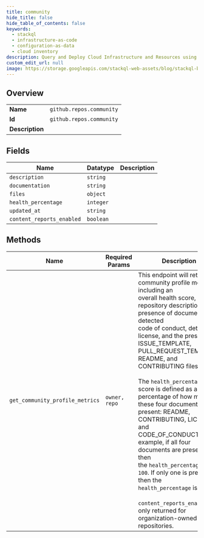 ```yaml
---
title: community
hide_title: false
hide_table_of_contents: false
keywords:
  - stackql
  - infrastructure-as-code
  - configuration-as-data
  - cloud inventory
description: Query and Deploy Cloud Infrastructure and Resources using SQL
custom_edit_url: null
image: https://storage.googleapis.com/stackql-web-assets/blog/stackql-blog-post-featured-image.png
---
```

  
    

## Overview
<table><tbody>
<tr><td><b>Name</b></td><td><code>github.repos.community</code></td></tr>
<tr><td><b>Id</b></td><td><code>github.repos.community</code></td></tr>
<tr><td><b>Description</b></td><td></td></tr>
</tbody></table>

## Fields
| Name | Datatype | Description |
| ---- | -------- | ----------- |
| `description` | `string` |  |
| `documentation` | `string` |  |
| `files` | `object` |  |
| `health_percentage` | `integer` |  |
| `updated_at` | `string` |  |
| `content_reports_enabled` | `boolean` |  |
## Methods
| Name | Required Params | Description | Accessible by |
| ---- | --------------- | ----------- | ------------- |
| `get_community_profile_metrics` | `owner, repo` | This endpoint will return all community profile metrics, including an<br />overall health score, repository description, the presence of documentation, detected<br />code of conduct, detected license, and the presence of ISSUE\_TEMPLATE, PULL\_REQUEST\_TEMPLATE,<br />README, and CONTRIBUTING files.<br /><br />The `health_percentage` score is defined as a percentage of how many of<br />these four documents are present: README, CONTRIBUTING, LICENSE, and<br />CODE_OF_CONDUCT. For example, if all four documents are present, then<br />the `health_percentage` is `100`. If only one is present, then the<br />`health_percentage` is `25`.<br /><br />`content_reports_enabled` is only returned for organization-owned repositories. | SELECT |
